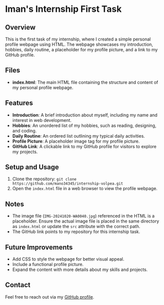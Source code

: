 # Iman's Internship First Task

## Overview
This is the first task of my internship, where I created a simple personal profile webpage using HTML. The webpage showcases my introduction, hobbies, daily routine, a placeholder for my profile picture, and a link to my GitHub profile.

## Files
- **index.html**: The main HTML file containing the structure and content of my personal profile webpage.

## Features
- **Introduction**: A brief introduction about myself, including my name and interest in web development.
- **Hobbies**: An unordered list of my hobbies, such as reading, designing, and coding.
- **Daily Routine**: An ordered list outlining my typical daily activities.
- **Profile Picture**: A placeholder image tag for my profile picture.
- **GitHub Link**: A clickable link to my GitHub profile for visitors to explore my projects.

## Setup and Usage
1. Clone the repository: `git clone https://github.com/mano34345/internship-volpea.git`
2. Open the `index.html` file in a web browser to view the profile webpage.

## Notes
- The image file (`IMG-20241020-WA0040.jpg`) referenced in the HTML is a placeholder. Ensure the actual image file is placed in the same directory as `index.html` or update the `src` attribute with the correct path.
- The GitHub link points to my repository for this internship task.

## Future Improvements
- Add CSS to style the webpage for better visual appeal.
- Include a functional profile picture.
- Expand the content with more details about my skills and projects.

## Contact
Feel free to reach out via my [GitHub profile](https://github.com/mano34345).
